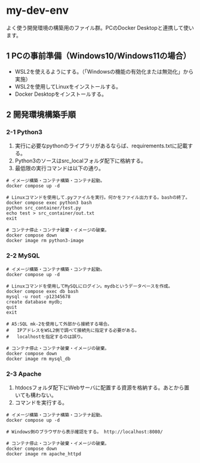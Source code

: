 # my-dev-env
よく使う開発環境の構築用のファイル群。PCのDocker Desktopと連携して使います。

## 1 PCの事前準備（Windows10/Windows11の場合）
- WSL2を使えるようにする。（「Windowsの機能の有効化または無効化」から実施）
- WSL2を使用してLinuxをインストールする。
- Docker Desktopをインストールする。

## 2 開発環境構築手順
### 2-1 Python3
1. 実行に必要なpythonのライブラリがあるならば、requirements.txtに記載する。
2. Python3のソースはsrc_localフォルダ配下に格納する。 
3. 最低限の実行コマンドは以下の通り。
```
# イメージ構築・コンテナ構築・コンテナ起動。
docker compose up -d

# Linuxコマンドを使用して.pyファイルを実行。何かをファイル出力する。bashの終了。
docker compose exec python3 bash
python src_container/test.py
echo test > src_container/out.txt
exit

# コンテナ停止・コンテナ破棄・イメージの破棄。
docker compose down
docker image rm python3-image
```

### 2-2 MySQL
```
# イメージ構築・コンテナ構築・コンテナ起動。
docker compose up -d

# Linuxコマンドを使用してMySQLにログイン。mydbというデータベースを作成。
docker compose exec db bash
mysql -u root -p12345678
create database mydb;
quit
exit

# A5:SQL mk-2を使用して外部から接続する場合。
#   IPアドレスをWSL2側で調べて接続先に指定する必要がある。
#   localhostを指定するのは誤り。

# コンテナ停止・コンテナ破棄・イメージの破棄。
docker compose down
docker image rm mysql_db
```

### 2-3 Apache
1. htdocsフォルダ配下にWebサーバに配置する資源を格納する。あとから置いても構わない。
2. コマンドを実行する。

```
# イメージ構築・コンテナ構築・コンテナ起動。
docker compose up -d

# Windows側のブラウザから表示確認をする。 http://localhost:8080/

# コンテナ停止・コンテナ破棄・イメージの破棄。
docker compose down
docker image rm apache_httpd
```

